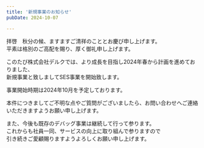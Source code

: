 ```yaml
---
title: '新規事業のお知らせ'
pubDate: 2024-10-07

---
```

拝啓　秋分の候、ますますご清祥のこととお慶び申し上げます。  
平素は格別のご高配を賜り、厚く御礼申し上げます。

このたび株式会社デルクでは、より成長を目指し2024年春から計画を進めておりました、  
新規事業と致しましてSES事業を開始致します。

事業開始時期は2024年10月を予定しております。

本件につきましてご不明な点やご質問がございましたら、お問い合わせへご連絡いただきますようお願い申し上げます。

また、今後も既存のデバッグ事業は継続して行って参ります。  
これからも社員一同、サービスの向上に取り組んで参りますので  
引き続きご愛顧賜りますようよろしくお願い申し上げます。
